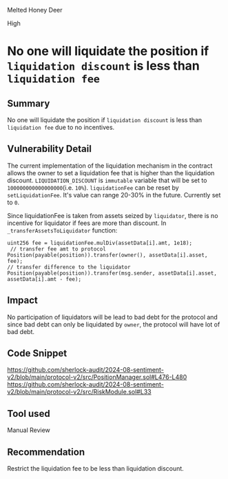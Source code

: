 Melted Honey Deer

High

# No one will liquidate the position if `liquidation discount` is less than `liquidation fee`

## Summary
No one will liquidate the position if `liquidation discount` is less than `liquidation fee` due to no incentives.

## Vulnerability Detail
The current implementation of the liquidation mechanism in the contract allows the owner to set a liquidation fee that is higher than the liquidation discount. 
`LIQUIDATION_DISCOUNT` is `immutable` variable that will be set to `100000000000000000`(i.e. `10%`).
`liquidationFee` can be reset by `setLiquidationFee`. It's value can range 20-30% in the future. Currently set to `0`. 

Since liquidationFee is taken from assets seized by `liquidator`, there is no incentive for liquidator if fees are more than discount.
In `_transferAssetsToLiquidator` function:
```solidity
uint256 fee = liquidationFee.mulDiv(assetData[i].amt, 1e18);
 // transfer fee amt to protocol
Position(payable(position)).transfer(owner(), assetData[i].asset, fee);
// transfer difference to the liquidator
Position(payable(position)).transfer(msg.sender, assetData[i].asset, assetData[i].amt - fee);
``` 

## Impact
No participation of liquidators will be lead to bad debt for the protocol and since bad debt can only be liquidated by `owner`, the protocol will have lot of bad debt.

## Code Snippet
https://github.com/sherlock-audit/2024-08-sentiment-v2/blob/main/protocol-v2/src/PositionManager.sol#L476-L480
https://github.com/sherlock-audit/2024-08-sentiment-v2/blob/main/protocol-v2/src/RiskModule.sol#L33

## Tool used

Manual Review

## Recommendation
Restrict the liquidation fee to be less than liquidation discount.
